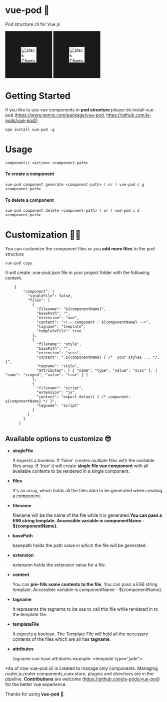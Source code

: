 # vue-pod 🤟
Pod structure cli for Vue js

<a href="https://vue-pod.slack.com/" target="_new" style="display: inline-block;"><img src="https://pbs.twimg.com/profile_images/885554951857946624/sd7GRyjY_400x400.jpg" 
alt="slack Channel" width="50" height="50" border="50px" title="slack Channel" /></a>
<a href="http://twitter.com/@js_pods" target="_new" style="display: inline-block;"><img src="http://i.imgur.com/7tVYAeF.png" 
alt="slack Channel"  width="50" height="50" border="50px" title="Twitter" /></a>

# Getting Started

If you like to use vue components in **pod structure** please do install vue-pod (https://www.npmjs.com/package/vue-pod, https://github.com/js-pods/vue-pod/)

    npm install vue-pod -g


# Usage


    component|c <action> <component-path>


#### To create a component

    vue-pod component generate <component-path> ( or ) vue-pod c g <component-path>

#### To delete a component

    vue-pod component delete <component-path> ( or ) vue-pod c d <component-path>


# Customization 🎉🤟


You can customize the component files or you **add more files** to the pod structure

    vue-pod copy

It will create .vue-pod.json file in your project folder with the following content.

		{
            "component": {
              "singleFile": false,
              "files": [
                {
                  "filename": "${componentName}",
                  "basePath": "",
                  "extension": "vue",
                  "content": "<!-- component : ${componentName} -->",
                  "tagname": "template",
                  "templateFile": true
                },
                {
                  "filename": "style",
                  "basePath": "",
                  "extension": "scss",
                  "content": ".${componentName} { /*  your styles ... */; }",
                  "tagname": "style",
                  "attributes": [ { "name": "type", "value": "scss" }, { "name": "scoped", "value": "true" } ]
                },
                {
                  "filename": "script",
                  "extension": "js",
                  "content": "export default { /* component: ${componentName} */ }",
                  "tagname": "script"
                }
              ]
            }
          }

## Available options to customize 😎

* **singleFile**

  It expects a boolean. If 'false' creates multiple files with the available files array. If 'true' it will create **single file vue component** with all available contents to be rendered in a single component.

* **files**

  It's an array, which holds all the files data to be generated while creating a component.

 * **filename**

   filename will be the name of the file while it is generated.**You can pass a ES6 string template. Accessible variable is componentName - ${componentName}**.

 * **basePath**

   basepath holds the path value in which the file will be generated.

 * **extension**

   extension holds the extension value for a file.

 * **content**

   You can **pre-fills some contents to the file**. You can pass a ES6 string template. Accessible variable is componentName -    ${componentName}.

 * **tagname**

   It represents the tagname to be use to call this file while rendered in to the template file.

 * **templateFile**
 
    It expects a boolean. The Template File will hold all the necessary contents of the files which are all has **tagname**.

 * **attributes**

    tagname can have attributes example: &lt;template type="jade"&gt;


 *As of now vue-pod cli is created to manage only components. Managing router.js,router components,vuex store, plugins and directives are in the pipeline. **Contributions** are welcome (https://github.com/js-pods/vue-pod) for the better vue experience.

 Thanks for using **vue-pod** 🙏.

 
